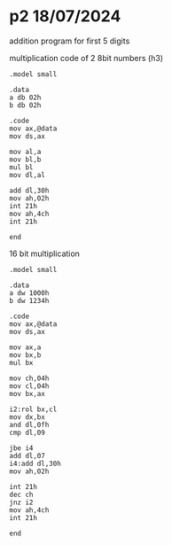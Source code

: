   # p2 18/07/2024

addition program for first 5 digits 

multiplication code of 2 8bit numbers (h3)
```
.model small

.data
a db 02h
b db 02h

.code 
mov ax,@data
mov ds,ax

mov al,a
mov bl,b
mul bl
mov dl,al

add dl,30h
mov ah,02h
int 21h
mov ah,4ch
int 21h

end
```
16 bit multiplication
```
.model small

.data
a dw 1000h
b dw 1234h

.code
mov ax,@data
mov ds,ax

mov ax,a
mov bx,b
mul bx

mov ch,04h
mov cl,04h
mov bx,ax

i2:rol bx,cl
mov dx,bx
and dl,0fh
cmp dl,09

jbe i4
add dl,07
i4:add dl,30h
mov ah,02h

int 21h
dec ch
jnz i2
mov ah,4ch
int 21h

end
```














